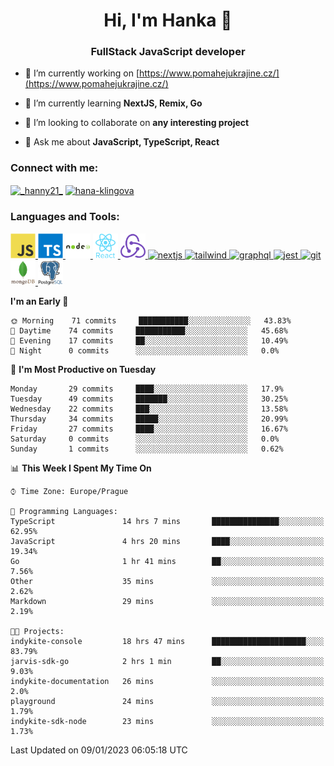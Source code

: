 <h1 align="center">Hi, I'm Hanka 👋</h1>
<h3 align="center">FullStack JavaScript developer</h3>

- 🔭 I’m currently working on [https://www.pomahejukrajine.cz/](https://www.pomahejukrajine.cz/)

- 🌱 I’m currently learning **NextJS, Remix, Go**

- 👯 I’m looking to collaborate on **any interesting project**

- 💬 Ask me about **JavaScript, TypeScript, React**

<h3 align="left">Connect with me:</h3>
<p align="left">
<a href="https://twitter.com/_hanny21_" target="blank"><img align="center" src="https://raw.githubusercontent.com/rahuldkjain/github-profile-readme-generator/master/src/images/icons/Social/twitter.svg" alt="_hanny21_" height="30" width="40" /></a>
<a href="https://linkedin.com/in/hana-klingova" target="blank"><img align="center" src="https://raw.githubusercontent.com/rahuldkjain/github-profile-readme-generator/master/src/images/icons/Social/linked-in-alt.svg" alt="hana-klingova" height="30" width="40" /></a>
</p>

<h3 align="left">Languages and Tools:</h3>
<p align="left"> 
<a href="https://developer.mozilla.org/en-US/docs/Web/JavaScript" target="_blank" rel="noreferrer"> <img src="https://raw.githubusercontent.com/devicons/devicon/master/icons/javascript/javascript-original.svg" alt="javascript" width="40" height="40"/> </a> 
<a href="https://www.typescriptlang.org/" target="_blank" rel="noreferrer"> <img src="https://raw.githubusercontent.com/devicons/devicon/master/icons/typescript/typescript-original.svg" alt="typescript" width="40" height="40"/> </a> 
<a href="https://nodejsorg" target="_blank" rel="noreferrer"> <img src="https://raw.githubusercontent.com/devicons/devicon/master/icons/nodejs/nodejs-original-wordmark.svg" alt="nodejs" width="40" height="40"/> </a> 
<a href="https://reactjs.org/" target="_blank" rel="noreferrer"> <img src="https://raw.githubusercontent.com/devicons/devicon/master/icons/react/react-original-wordmark.svg" alt="react" width="40" height="40"/> </a> 
<a href="https://redux.js.org" target="_blank" rel="noreferrer"> <img src="https://raw.githubusercontent.com/devicons/devicon/master/icons/redux/redux-original.svg" alt="redux" width="40" height="40"/> </a> 
<a href="https://nextjs.org/" target="_blank" rel="noreferrer"> <img src="https://cdn.worldvectorlogo.com/logos/nextjs-2.svg" alt="nextjs" width="40" height="40"/> </a> 
<a href="https://tailwindcss.com/" target="_blank" rel="noreferrer"> <img src="https://www.vectorlogo.zone/logos/tailwindcss/tailwindcss-icon.svg" alt="tailwind" width="40" height="40"/> </a> 
<a href="https://graphql.org" target="_blank" rel="noreferrer"> <img src="https://www.vectorlogo.zone/logos/graphql/graphql-icon.svg" alt="graphql" width="40" height="40"/> </a> 
<a href="https://jestjs.io" target="_blank" rel="noreferrer"> <img src="https://www.vectorlogo.zone/logos/jestjsio/jestjsio-icon.svg" alt="jest" width="40" height="40"/> </a> 
<a href="https://git-scm.com/" target="_blank" rel="noreferrer"> <img src="https://www.vectorlogo.zone/logos/git-scm/git-scm-icon.svg" alt="git" width="40" height="40"/> </a> 
<a href="https://www.mongodb.com/" target="_blank" rel="noreferrer"> <img src="https://raw.githubusercontent.com/devicons/devicon/master/icons/mongodb/mongodb-original-wordmark.svg" alt="mongodb" width="40" height="40"/> </a>  
<a href="https://www.postgresql.org" target="_blank" rel="noreferrer"> <img src="https://raw.githubusercontent.com/devicons/devicon/master/icons/postgresql/postgresql-original-wordmark.svg" alt="postgresql" width="40" height="40"/> </a> 
</p>

<!--START_SECTION:waka-->
**I'm an Early 🐤** 

```text
🌞 Morning    71 commits     ███████████░░░░░░░░░░░░░░   43.83% 
🌆 Daytime    74 commits     ███████████░░░░░░░░░░░░░░   45.68% 
🌃 Evening    17 commits     ██░░░░░░░░░░░░░░░░░░░░░░░   10.49% 
🌙 Night      0 commits      ░░░░░░░░░░░░░░░░░░░░░░░░░   0.0%

```
📅 **I'm Most Productive on Tuesday** 

```text
Monday       29 commits     ████░░░░░░░░░░░░░░░░░░░░░   17.9% 
Tuesday      49 commits     ███████░░░░░░░░░░░░░░░░░░   30.25% 
Wednesday    22 commits     ███░░░░░░░░░░░░░░░░░░░░░░   13.58% 
Thursday     34 commits     █████░░░░░░░░░░░░░░░░░░░░   20.99% 
Friday       27 commits     ████░░░░░░░░░░░░░░░░░░░░░   16.67% 
Saturday     0 commits      ░░░░░░░░░░░░░░░░░░░░░░░░░   0.0% 
Sunday       1 commits      ░░░░░░░░░░░░░░░░░░░░░░░░░   0.62%

```


📊 **This Week I Spent My Time On** 

```text
⌚︎ Time Zone: Europe/Prague

💬 Programming Languages: 
TypeScript               14 hrs 7 mins       ███████████████░░░░░░░░░░   62.95% 
JavaScript               4 hrs 20 mins       ████░░░░░░░░░░░░░░░░░░░░░   19.34% 
Go                       1 hr 41 mins        ██░░░░░░░░░░░░░░░░░░░░░░░   7.56% 
Other                    35 mins             ░░░░░░░░░░░░░░░░░░░░░░░░░   2.62% 
Markdown                 29 mins             ░░░░░░░░░░░░░░░░░░░░░░░░░   2.19%

🐱‍💻 Projects: 
indykite-console         18 hrs 47 mins      █████████████████████░░░░   83.79% 
jarvis-sdk-go            2 hrs 1 min         ██░░░░░░░░░░░░░░░░░░░░░░░   9.03% 
indykite-documentation   26 mins             ░░░░░░░░░░░░░░░░░░░░░░░░░   2.0% 
playground               24 mins             ░░░░░░░░░░░░░░░░░░░░░░░░░   1.79% 
indykite-sdk-node        23 mins             ░░░░░░░░░░░░░░░░░░░░░░░░░   1.73%

```


 Last Updated on 09/01/2023 06:05:18 UTC
<!--END_SECTION:waka-->
